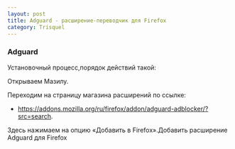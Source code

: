 ```yaml
---
layout: post
title: Adguard - расширение-переводчик для Firefox
category: Trisquel
---
```


### Adguard

Установочный процесс,порядок действий такой:

Открываем Мазилу.

Переходим на страницу магазина расширений по ссылке:

- https://addons.mozilla.org/ru/firefox/addon/adguard-adblocker/?src=search.

Здесь нажимаем на опцию «Добавить в Firefox».Добавить расширение Adguard для Firefox